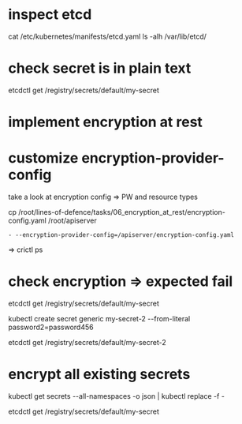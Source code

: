 
# inspect etcd
cat /etc/kubernetes/manifests/etcd.yaml 
ls -alh /var/lib/etcd/

# check secret is in plain text
etcdctl get /registry/secrets/default/my-secret

# implement encryption at rest

# customize encryption-provider-config

take a look at encryption config => PW and resource types

cp /root/lines-of-defence/tasks/06_encryption_at_rest/encryption-config.yaml /root/apiserver

```
- --encryption-provider-config=/apiserver/encryption-config.yaml
```
=> crictl ps

# check encryption => expected fail

etcdctl get /registry/secrets/default/my-secret

kubectl create secret generic my-secret-2 --from-literal password2=password456

etcdctl get /registry/secrets/default/my-secret-2

# encrypt all existing secrets
kubectl get secrets --all-namespaces -o json | kubectl replace -f -

etcdctl get /registry/secrets/default/my-secret
